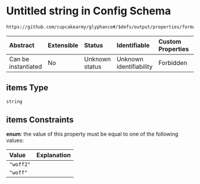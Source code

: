 # Untitled string in Config Schema

```txt
https://github.com/cupcakearmy/glyphance#/$defs/output/properties/formats/items
```



| Abstract            | Extensible | Status         | Identifiable            | Custom Properties | Additional Properties | Access Restrictions | Defined In                                                                        |
| :------------------ | :--------- | :------------- | :---------------------- | :---------------- | :-------------------- | :------------------ | :-------------------------------------------------------------------------------- |
| Can be instantiated | No         | Unknown status | Unknown identifiability | Forbidden         | Allowed               | none                | [glyphance.schema.json\*](../../out/glyphance.schema.json "open original schema") |

## items Type

`string`

## items Constraints

**enum**: the value of this property must be equal to one of the following values:

| Value     | Explanation |
| :-------- | :---------- |
| `"woff2"` |             |
| `"woff"`  |             |

